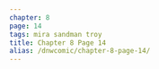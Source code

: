 ```yaml
---
chapter: 8
page: 14
tags: mira sandman troy
title: Chapter 8 Page 14
alias: /dnwcomic/chapter-8-page-14/
---
```

